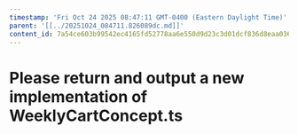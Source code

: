 ```yaml
---
timestamp: 'Fri Oct 24 2025 08:47:11 GMT-0400 (Eastern Daylight Time)'
parent: '[[../20251024_084711.826089dc.md]]'
content_id: 7a54ce603b99542ec4165fd52778aa6e550d9d23c3d01dcf836d8eaa036cac9f
---
```


# Please return and output a new implementation of WeeklyCartConcept.ts
